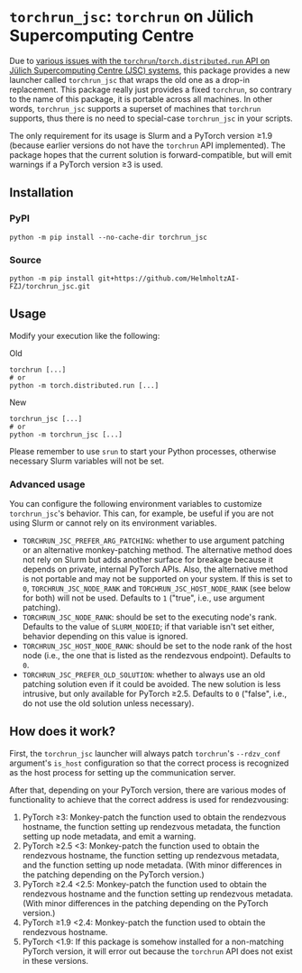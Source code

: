 # `torchrun_jsc`: `torchrun` on Jülich Supercomputing Centre

Due to [various issues with the `torchrun`/`torch.distributed.run` API
on Jülich Supercomputing Centre (JSC)
systems](https://github.com/pytorch/pytorch/issues/73656), this
package provides a new launcher called `torchrun_jsc` that wraps the
old one as a drop-in replacement. This package really just provides a
fixed `torchrun`, so contrary to the name of this package, it is
portable across all machines. In other words, `torchrun_jsc` supports
a superset of machines that `torchrun` supports, thus there is no need
to special-case `torchrun_jsc` in your scripts.

The only requirement for its usage is Slurm and a PyTorch version ≥1.9
(because earlier versions do not have the `torchrun` API implemented).
The package hopes that the current solution is forward-compatible, but
will emit warnings if a PyTorch version ≥3 is used.

## Installation

### PyPI

```shell
python -m pip install --no-cache-dir torchrun_jsc
```

### Source

```shell
python -m pip install git+https://github.com/HelmholtzAI-FZJ/torchrun_jsc.git
```

## Usage

Modify your execution like the following:

Old
```shell
torchrun [...]
# or
python -m torch.distributed.run [...]
```

New
```shell
torchrun_jsc [...]
# or
python -m torchrun_jsc [...]
```

Please remember to use `srun` to start your Python processes,
otherwise necessary Slurm variables will not be set.

### Advanced usage

You can configure the following environment variables to customize
`torchrun_jsc`'s behavior. This can, for example, be useful if you are
not using Slurm or cannot rely on its environment variables.

- `TORCHRUN_JSC_PREFER_ARG_PATCHING`: whether to use argument patching
  or an alternative monkey-patching method. The alternative method
  does not rely on Slurm but adds another surface for breakage because
  it depends on private, internal PyTorch APIs. Also, the alternative
  method is not portable and may not be supported on your system. If
  this is set to `0`, `TORCHRUN_JSC_NODE_RANK` and
  `TORCHRUN_JSC_HOST_NODE_RANK` (see below for both) will not be used.
  Defaults to `1` ("true", i.e., use argument patching).
- `TORCHRUN_JSC_NODE_RANK`: should be set to the executing node's
  rank. Defaults to the value of `SLURM_NODEID`; if that variable
  isn't set either, behavior depending on this value is ignored.
- `TORCHRUN_JSC_HOST_NODE_RANK`: should be set to the node rank of the
  host node (i.e., the one that is listed as the rendezvous endpoint).
  Defaults to `0`.
- `TORCHRUN_JSC_PREFER_OLD_SOLUTION`: whether to always use an old
  patching solution even if it could be avoided. The new solution is
  less intrusive, but only available for PyTorch ≥2.5. Defaults to `0`
  ("false", i.e., do not use the old solution unless necessary).

## How does it work?

First, the `torchrun_jsc` launcher will always patch `torchrun`'s
`--rdzv_conf` argument's `is_host` configuration so that the correct
process is recognized as the host process for setting up the
communication server.

After that, depending on your PyTorch version, there are various modes
of functionality to achieve that the correct address is used for
rendezvousing:
1. PyTorch ≥3: Monkey-patch the function used to obtain the rendezvous
   hostname, the function setting up rendezvous metadata, the function
   setting up node metadata, and emit a warning.
2. PyTorch ≥2.5 <3: Monkey-patch the function used to obtain the
   rendezvous hostname, the function setting up rendezvous metadata,
   and the function setting up node metadata. (With minor differences
   in the patching depending on the PyTorch version.)
3. PyTorch ≥2.4 <2.5: Monkey-patch the function used to obtain the
   rendezvous hostname and the function setting up rendezvous
   metadata. (With minor differences in the patching depending on the
   PyTorch version.)
4. PyTorch ≥1.9 <2.4: Monkey-patch the function used to obtain the
   rendezvous hostname.
5. PyTorch <1.9: If this package is somehow installed for a
   non-matching PyTorch version, it will error out because the
   `torchrun` API does not exist in these versions.
